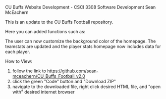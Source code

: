 CU Buffs Website Development - CSCI 3308 Software Development
Sean McEachern

This is an update to the CU Buffs Football repository.

Here you can added functions such as:

The user can now customize the background color of the homepage.
The teamstats are updated and the player stats homepage now includes data for each player.

How to View:

1. follow the link to https://github.com/sean-mceachern/CU_Buffs_Football_v2.0
2. click the green "Code" button and "Download ZIP"
3. navigate to the downloaded file, right click desired HTML file, and "open with" desired internet browser
